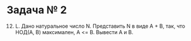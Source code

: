 Задача № 2
========================
12.	L. Дано натуральное число N. Представить N в виде A + B, так, что НОД(A, B) максимален, A <= B. Вывести A и B.
